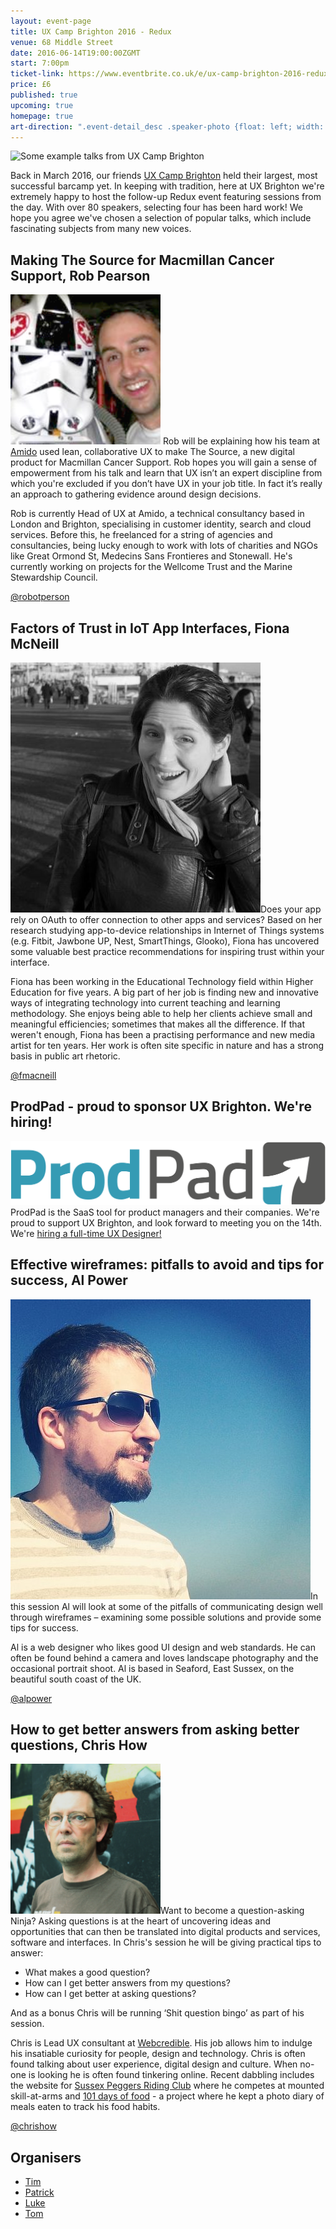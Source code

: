 ```yaml
---
layout: event-page  
title: UX Camp Brighton 2016 - Redux
venue: 68 Middle Street
date: 2016-06-14T19:00:00ZGMT
start: 7:00pm
ticket-link: https://www.eventbrite.co.uk/e/ux-camp-brighton-2016-redux-tickets-23901911260
price: £6 
published: true
upcoming: true
homepage: true
art-direction: ".event-detail_desc .speaker-photo {float: left; width: 20%; border-left: 0; border-top-width: 0.4rem} @media (max-width: 64rem) {.event-detail_desc .promo-image{width: 100%;} .event-detail_desc .speaker-photo{width: 50%;}} @media (min-width: 65rem) {.event-detail_desc .promo-image {width: 60%;}} .promo-image {margin: 0; padding: 0; border: 0}"
---
```

<img alt="Some example talks from UX Camp Brighton" src="http://www.uxcampbrighton.org/wp-content/uploads/2016/01/15618576820_9ddb6931d3_k-min.jpg" class="promo-image">

Back in March 2016, our friends [UX Camp Brighton](http://www.uxcampbrighton.org/) held their largest, most successful barcamp yet. In keeping with tradition, here at UX Brighton we're extremely happy to host the follow-up Redux event featuring sessions from the day. With over 80 speakers, selecting four has been hard work! We hope you agree we've chosen a selection of popular talks, which include fascinating subjects from many new voices.

## Making The Source for Macmillan Cancer Support, Rob Pearson

<img alt="Rob Pearson" src="../portraits/rob-pearson.png" class="speaker-photo"> Rob will be explaining how his team at [Amido](https://www.amido.com/) used lean, collaborative UX to make The Source, a new digital product for Macmillan Cancer Support. Rob hopes you will gain a sense of empowerment from his talk and learn that UX isn’t an expert discipline from which you're excluded if you don’t have UX in your job title. In fact it’s really an approach to gathering evidence around design decisions.

Rob is currently Head of UX at Amido, a technical consultancy based in London and Brighton, specialising in customer identity, search and cloud services. Before this, he freelanced for a string of agencies and consultancies, being lucky enough to work with lots of charities and NGOs like Great Ormond St, Medecins Sans Frontieres and Stonewall. He's currently working on projects for the Wellcome Trust and the Marine Stewardship Council.

[@robotperson](http://twitter.com/robotperson)

## Factors of Trust in IoT App Interfaces, Fiona McNeill
<img alt="Fiona MacNeill" src="../portraits/fiona-macneill.jpeg" class="speaker-photo">Does your app rely on OAuth to offer connection to other apps and services? Based on her research studying app-to-device relationships in Internet of Things systems (e.g. Fitbit, Jawbone UP, Nest, SmartThings, Glooko), Fiona has uncovered some valuable best practice recommendations for inspiring trust within your interface.

Fiona has been working in the Educational Technology field within Higher Education for five years. A big part of her job is finding new and innovative ways of integrating technology into current teaching and learning methodology. She enjoys being able to help her clients achieve small and meaningful efficiencies; sometimes that makes all the difference. If that weren't enough, Fiona has been a practising performance and new media artist for ten years. Her work is often site specific in nature and has a strong basis in public art rhetoric.

[@fmacneill](http://twitter.com/fmacneill)

## ProdPad - proud to sponsor UX Brighton. We're hiring!
<a href='https://www.prodpad.com/join-us/'><img alt="ProdPad, sponsoring UX Brighton" src="../assets/prodpad-2000px.png" class="speaker-photo"></a>ProdPad is the SaaS tool for product managers and their companies.  We're proud to support UX Brighton, and look forward to meeting you on the 14th. We're [hiring a full-time UX Designer!](https://www.prodpad.com/join-us/)

## Effective wireframes: pitfalls to avoid and tips for success, Al Power
<img alt="Al Power" src="../portraits/al-power.jpg" class="speaker-photo">In this session Al will look at some of the pitfalls of communicating design well through wireframes – examining some possible solutions and provide some tips for success.

Al is a web designer who likes good UI design and web standards. He can often be found behind a camera and loves landscape photography and the occasional portrait shoot. Al is based in Seaford, East Sussex, on the beautiful south coast of the UK.

[@alpower](http://twitter.com/alpower) 

## How to get better answers from asking better questions, Chris How
<img alt="Chris How" src="../portraits/chris-how.png" class="speaker-photo">Want to become a question-asking Ninja? Asking questions is at the heart of uncovering ideas and opportunities that can then be translated into digital products and services, software and interfaces. In Chris's session he will be giving practical tips to answer:
- What makes a good question?
- How can I get better answers from my questions?
- How can I get better at asking questions?

And as a bonus Chris will be running ‘Shit question bingo’ as part of his session.

Chris is Lead UX consultant at [Webcredible](http://webcredible.com). His job allows him to indulge his insatiable curiosity for people, design and technology. Chris is often found talking about user experience, digital design and culture. When no-one is looking he is often found tinkering online. Recent dabbling includes the website for [Sussex Peggers Riding Club](http://www.sussexpeggers.com/) where he competes at mounted skill-at-arms and [101 days of food](http://www.chrishow.co.uk/101daysoffood/whatiate.xml) - a project where he kept a photo diary of meals eaten to track his food habits.

[@chrishow](http://twitter.com/chrishow)

## Organisers

- <a href="http://uxbrighton.org.uk/about/#tim">Tim</a>
- <a href="http://uxbrighton.org.uk/about/#patrick">Patrick</a>
- <a href="http://uxbrighton.org.uk/about/#luke">Luke</a>
- <a href="http://uxbrighton.org.uk/about/#tom">Tom</a>
